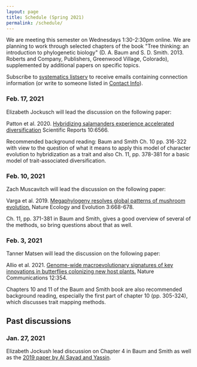 ```yaml
---
layout: page
title: Schedule (Spring 2021)
permalink: /schedule/
---
```


We are meeting this semester on Wednesdays 1:30-2:30pm online. We are planning to work through selected chapters of the book "Tree thinking: an introduction to phylogenetic biology" (D. A. Baum and S. D. Smith. 2013. Roberts and Company, Publishers, Greenwood Village, Colorado), supplemented by additional papers on specific topics.

Subscribe to [systematics listserv](/systseminar/listserv/) to receive emails containing connection information (or write to someone listed in [Contact Info](/systseminar/contact-info/)).

### Feb. 17, 2021

Elizabeth Jockusch will lead the discussion on the following paper:

Patton et al. 2020. [Hybridizing salamanders experience accelerated diversification](https://doi.org/10.1038/s41598-020-63378-w) Scientific Reports 10:6566.

Recommended background reading: Baum and Smith Ch. 10 pp. 316-322 with view to the question of what it means to apply this model of character evolution to hybridization as a trait and also Ch. 11, pp. 378-381 for a basic model of trait-associated diversification.

### Feb. 10, 2021

Zach Muscavitch will lead the discussion on the following paper:

Varga et al. 2019. [Megaphylogeny resolves global patterns of mushroom evolution.](https://doi.org/10.1038/s41559-019-0834-1) Nature Ecology and Evolution 3:668-678.

Ch. 11, pp. 371-381 in Baum and Smith, gives a good overview of several of the methods, so bring questions about that as well.

### Feb. 3, 2021

Tanner Matsen will lead the discussion on the following paper:

Allio et al. 2021. [Genome-wide macroevolutionary signatures of key innovations in butterflies colonizing new host plants.](https://doi.org/10.1038/s41467-020-20507-3) Nature Communications 12:354. 

Chapters 10 and 11 of the Baum and Smith book are also recommended background reading, especially the first part of chapter 10 (pp. 305-324), which discusses trait mapping methods.

## Past discussions

### Jan. 27, 2021

Elizabeth Jockush lead discussion on Chapter 4 in Baum and Smith as well as the [2019 paper by Al Sayad and Yassin](https://doi.org/10.1002/evl3.115).


